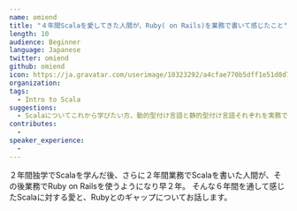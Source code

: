 ```yaml
---
name: omiend
title: "４年間Scalaを愛してきた人間が、Ruby( on Rails)を業務で書いて感じたこと"
length: 10
audience: Beginner
language: Japanese
twitter: omiend
github: omiend
icon: https://ja.gravatar.com/userimage/10323292/a4cfae770b5dff1e51d8d7ad1655562e.jpeg
organization: 
tags:
  - Intro to Scala
suggestions:
  - Scalaについてこれから学びたい方、動的型付け言語と静的型付け言語それぞれを実務で書いた人間が考えていることを聴きたい方にオススメです。
contributes:
  - 
speaker_experience:
  - 
---
```

２年間独学でScalaを学んだ後、さらに２年間業務でScalaを書いた人間が、その後業務でRuby on Railsを使うようになり早２年。
そんな６年間を通して感じたScalaに対する愛と、Rubyとのギャップについてお話します。
